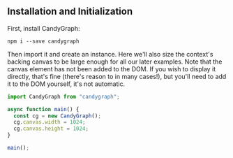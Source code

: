 ## Installation and Initialization

First, install CandyGraph:

```
npm i --save candygraph
```

Then import it and create an instance. Here we'll also size the context's
backing canvas to be large enough for all our later examples. Note that the
canvas element has not been added to the DOM. If you wish to display it
directly, that's fine (there's reason to in many cases!), but you'll need to add
it to the DOM yourself, it's not automatic.

```ts
import CandyGraph from "candygraph";

async function main() {
  const cg = new CandyGraph();
  cg.canvas.width = 1024;
  cg.canvas.height = 1024;
}

main();
```
